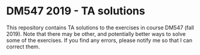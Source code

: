# DM547 2019 - TA solutions

This repository contains TA solutions to the exercises in course DM547 (fall 2019). Note that there may be other, and potentially better ways to solve some of the exercises. If you find any errors, please notify me so that I can correct them. 
